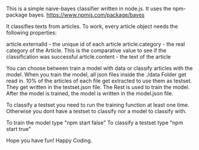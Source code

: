 This is a simple naive-bayes classifier written in node.js. It uses the npm-package bayes. 
https://www.npmjs.com/package/bayes

It classifies texts from articles. To work, every article object needs the following properties:

article.externalId - the unique id of each article
article.category - the real category of the Article. This is the comparative value to see if the classification was                       successful
article.content - the text of the article

You can choose between train a model with data or classify articles with the model. When you train the model, all json files inside the ./data Folder get read in. 10% of the articles of each file get extracted to use them as testset. They get written in the testset.json file. The Rest is used to train the model. After the model is trained, the model is written in the model.json file. 

To classify a testset you need to run the training function at least one time. Otherwise you dont have a testset to classify nor a model to classify with.

To train the model type "npm start false"
To classify a testset type "npm start true"

Hope you have fun!
Happy Coding.